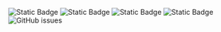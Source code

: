 ![Static Badge](https://img.shields.io/badge/blacklists-60-000000) ![Static Badge](https://img.shields.io/badge/blacklisted-2880935-cc0000) ![Static Badge](https://img.shields.io/badge/whitelisted-2242-00CC00) ![Static Badge](https://img.shields.io/badge/streaming_blacklist-28106-000000) ![GitHub issues](https://img.shields.io/github/issues/fabriziosalmi/blacklists)
